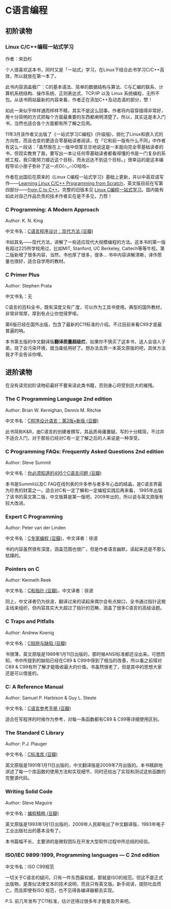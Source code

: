 # C语言编程

## 初阶读物

### Linux C/C++编程一站式学习

作者：宋劲杉

个人很喜欢这本书，同时又是「一站式」学习，在Linux下结合此书学习C/C++高效，所以就放在第一本了。

此书内容涵盖极广：C的基本语法、简单的数据结构与算法、C与汇编的联系、计算机系统结构、操作系统、正则表达式、TCP/IP 以及 Linux 系统编程，无所不包。从该书网站最新的内容来看，作者正在添加C++及动态语的部分，赞！

如此一来似乎样样通而样样不精，其实不是这么回事。作者将内容穿插得非常好，用十分简明的方式把每个方面最重要的东西都阐明清楚了。所以，其实这是本入门书，当然也适合各个方面都有所了解之后用。

11年3月该作者又出版了《一站式学习C编程》(升级版)，弱化了Linux和嵌入式的方向性，而且也变的更适合零基础读者阅读，在「它和前一版有什么不同」中作者有这么一段话：「虽然我在上一版中信誓旦旦地说这是一本面向完全零基础读者的书，但现实教育了我，要写出一本让任何零基础读者都看得懂的书是一门复杂的系统工程，我只能努力接近这个目标，而永远达不到这个目标。」很幸运的是这本编程导论小册子弥补了这一点O(∩\_∩)O哈哈~

作者在出国后在原来的《Linux C编程一站式学习》基础上更新，并以中英双语写作——[Learning Linux C/C++ Programming from Scratch](http://songjinshan.com/akabook/)，英文版目前在写第四部分——[from C to C++](http://songjinshan.com/akabook/en/index.html)。完整的旧版本见 [Linux C编程一站式学习](http://akaedu.github.io/book/)。国内能有如此对自己作品负责的技术作者实在是不多见，力荐！

### C Programming: A Modern Approach

Author: K. N. King

中文书名：[C语言程序设计：现代方法 (豆瓣)](http://book.douban.com/subject/4279678/)

书如其名——现代方法，讲解了一些适应现代大规模编程的方法。这本书的第一版有超过225所学校用过，比如MIT, Stanford, UC Berkeley, Caltech等等牛校。第二版新增了很多内容，当然，书也厚了很多，很多... 书中内容讲解清晰，译作质量也很好，适合自学用的教材。

### C Primer Plus

Author: Stephen Prata

中文书名：无

C语言的百科全书，既有深度又有广度，可以作为工具书使用。典型的国外教材，非常非常厚，厚到有点让你觉得罗嗦。

第6版已经在国外出版，包含了最新的C11标准的介绍。不过目前来看C99才是最普遍的呐。

本书第五版的中文翻译版**翻译质量超级烂**，如果你不慎买了这本书，送人会误人子弟，烧了会污染环境，就当废纸用好了。想办法去弄一本英文原版的吧，具体方法我才不会告诉你哩。

## 进阶读物

在没有读完初阶读物前最好不要来读此类书籍，否则身心将受到巨大的摧残。

### The C Programming Language 2nd edition

Author: Brian W. Kernighan, Dennis M. Ritchie

中文书名：[C程序设计语言：第2版•新版 (豆瓣)](http://book.douban.com/subject/1139336/)

此书简称K&R，由C语言的创建者撰写，其品质毋庸置疑。写的十分精简，不过并不适合入门，对于那些已经对C有一定了解之后的人来说是一种享受。

### C Programming FAQs: Frequently Asked Questions 2nd edition

Author: Steve Summit

中文书名：[你必须知道的495个C语言问题 (豆瓣)](http://book.douban.com/subject/3422332/)

本书是Summit以及C FAQ在线列表的许多参与者多年心血的结晶，是C语言界最为珍贵的财富之一。适合对C有一定了解和一定编程实践后再来看， 1995年出版了该书的英文第二版，中文版算是第一版吧，2009年出的，所以说与英文原版有较大改进。

### Expert C Programming

Author: Peter van der Linden

中文书名：[C专家编程 (豆瓣)](http://book.douban.com/subject/2377310/)，中文译者：徐波

书的内容虽然很有深度，涵盖范围也很广，但是作者语言幽默，读起来还是不那么枯燥的。

### Pointers on C

Author: Kenneth Reek

中文书名：[C和指针 (豆瓣)](http://book.douban.com/subject/3012360/)，中文译者：徐波

同上，中文译者仍为徐波，翻译过来的读起来偶尔会有点拗口，全书通过指针这根主线来组织，但内容其实大大超过了指针的范畴，涵盖了很多C语言的高级话题。

### C Traps and Pitfalls

Author: Andrew Koenig

中文书名：[C陷阱与缺陷 (豆瓣)](http://book.douban.com/subject/2778632/)

书很薄，英文原版是1989年1月11日出版的，那时候ANSI标准都还没出来。可想而知，书中所提到的缺陷已经在C89 & C99中得到了相当的改善，所以看之前得对C89 & C99有所了解才能吸收最大的价值。书虽然很老了，但是其中的思想大家还是可以借鉴的。

### C: A Reference Manual

Author: Samuel P. Harbison & Guy L. Steele

中文书名：[C语言参考手册 (豆瓣)](http://book.douban.com/subject/2132084/)

适合在写程序的时候作为参考，对每一条函数都有C89 & C99等详细使用区别。

### The Standard C Library

Author: P.J. Plauger

中文书名：[C标准库 (豆瓣)](http://book.douban.com/subject/3775842/)

英文原版是1991年1月11日出版的，中文翻译版是2009年7月出版的。本书精辟地讲述了每一个库函数的使用方法和实现细节，同时还给出了实现和测试这些函数的完整源代码。

### Writing Solid Code

Author: Steve Maguire

中文书名：[编程精粹 (豆瓣)](http://book.douban.com/subject/3406939/)

英文原版是1993年1月1日出版的，2009年人民邮电出了中文翻译版，1993年电子工业出版社出的基本没有了。

本书篇幅不长，主要讲的是微软团队在开发大型软件过程中所总结的经验。

### ISO/IEC 9899:1999, Programming languages — C 2nd edition

中文书名：ISO C99规范

一切关于C语言的疑问，只有一件东西最权威，那就是ISO的规范。但这不是正式出版物，是类似法律文本的技术说明，而且只有英文版。新手阅读，提防吐血而亡。而且即使有ISO 规范，也不见得各编译器都去实现。

P.S. 前几年发布了C11标准，估计还得过很多年才能普及开来吧。
